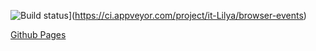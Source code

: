 ![Build status](https://ci.appveyor.com/api/projects/status/iqcx8ucr7tc76l4r?svg=true)](https://ci.appveyor.com/project/it-Lilya/browser-events)

[Github Pages](https://it-lilya.github.io/browser-events/)
